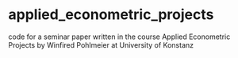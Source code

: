 applied_econometric_projects
============================

code for a seminar paper written in the course Applied Econometric Projects by Winfired Pohlmeier at University of Konstanz
